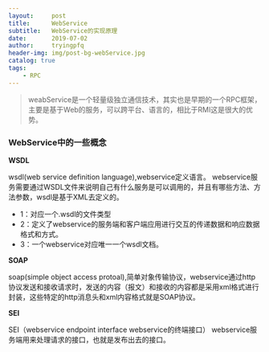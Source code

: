 ```yaml
---
layout:     post
title:      WebService
subtitle:   WebService的实现原理
date:       2019-07-02
author:     tryingpfq
header-img: img/post-bg-webService.jpg
catalog: true
tags:
    - RPC
---
```




> weabService是一个轻量级独立通信技术，其实也是早期的一个RPC框架，主要是基于Web的服务，可以跨平台、语言的，相比于RMI这是很大的优势。

### WebService中的一些概念

**WSDL**

wsdl(web service definition language),webservice定义语言。
webservice服务需要通过WSDL文件来说明自己有什么服务是可以调用的，并且有哪些方法、方法参数，wsdl是基于XML去定义的。 

* 1：对应一个.wsdl的文件类型
* 2：定义了webservice的服务端和客户端应用进行交互的传递数据和响应数据格式和方式。
* 3：一个webservice对应唯一一个wsdl文档。

**SOAP**

soap(simple object access protoal),简单对象传输协议，webservice通过http协议发送和接收请求时，发送的内容（报文）和接收的内容都是采用xml格式进行封装，这些特定的http消息头和xml内容格式就是SOAP协议。


**SEI**

SEI（webservice endpoint interface webservice的终端接口）
webservice服务端用来处理请求的接口，也就是发布出去的接口。

